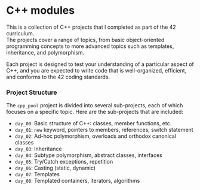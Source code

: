 # C++ modules

This is a collection of C++ projects that I completed as part of the 42 curriculum.  
The projects cover a range of topics, from basic object-oriented programming concepts to more advanced topics such as templates, inheritance, and polymorphism.

Each project is designed to test your understanding of a particular aspect of C++, and you are expected to write code that is well-organized, efficient, and conforms to the 42 coding standards.

### Project Structure

The `cpp_pool` project is divided into several sub-projects, each of which focuses on a specific topic. Here are the sub-projects that are included:

- `day_00`: Basic structure of C++: classes, member functions, etc.
- `day_01`: `new` keyword, pointers to members, references, switch statement
- `day_02`: Ad-hoc polymorphism, overloads and orthodox canonical classes
- `day_03`: Inheritance
- `day_04`: Subtype polymorphism, abstract classes, interfaces
- `day_05`: Try/Catch exceptions, repetition
- `day_06`: Casting (static, dynamic)
- `day_07`: Templates
- `day_08`: Templated containers, iterators, algorithms
